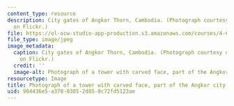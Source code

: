 ```yaml
---
content_type: resource
description: City gates of Angkor Thorn, Cambodia. (Photograph courtesy of shapeshift
  on Flickr.)
file: https://ol-ocw-studio-app-production.s3.amazonaws.com/courses/4-696-a-global-history-of-architecture-writing-seminar-spring-2008/904436e5a37803052d858c72fd5123ae_4-696s08.jpg
file_type: image/jpeg
image_metadata:
  caption: City gates of Angkor Thorn, Cambodia. (Photograph courtesy of [shapeshift](http://www.flickr.com/photos/shapeshift/76520922/)
    on Flickr.)
  credit: ''
  image-alt: Photograph of a tower with carved face, part of the Angkor city gates.
resourcetype: Image
title: Photograph of a tower with carved face, part of the Angkor city gates
uid: 904436e5-a378-0305-2d85-8c72fd5123ae
---
```

